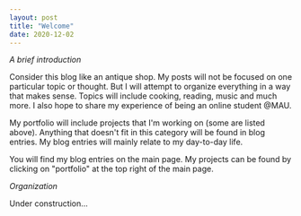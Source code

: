 ```yaml
---
layout: post
title: "Welcome"
date: 2020-12-02
---
```


*A brief introduction*


Consider this blog like an antique shop. My posts will not be focused on one particular topic or thought. But I will attempt to organize everything in a way that makes sense. Topics will include cooking, reading, music and much more. I also hope to share my experience of being an online student @MAU. 

My portfolio will include projects that I'm working on (some are listed above). Anything that doesn't fit in this category will be found in blog entries. My blog entries will mainly relate to my day-to-day life. 


You will find my blog entries on the main page. My projects can be found by clicking on "portfolio" at the top right of the main page.

*Organization*

Under construction...